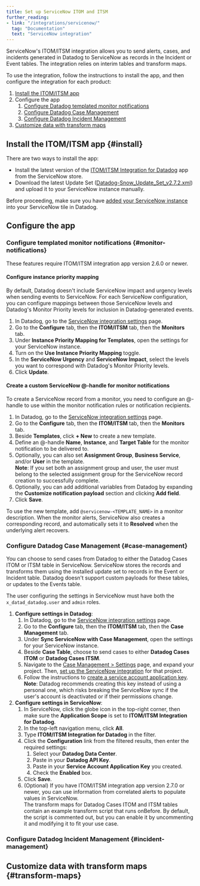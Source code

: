 ```yaml
---
title: Set up ServiceNow ITOM and ITSM
further_reading:
- link: "/integrations/servicenow/"
  tag: "Documentation"
  text: "ServiceNow integration"
---
```

ServiceNow's ITOM/ITSM integration allows you to send alerts, cases, and incidents generated in Datadog to ServiceNow as records in the Incident or Event tables. The integration relies on interim tables and transform maps.

To use the integration, follow the instructions to install the app, and then configure the integration for each product:
1. [Install the ITOM/ITSM app](#install)
1. Configure the app
   1. [Configure Datadog templated monitor notifications](#monitor-notifications)
   1. [Configure Datadog Case Management](#case-management)
   1. [Configure Datadog Incident Management](#incident-management)
1. [Customize data with transform maps](#transform-maps)

## Install the ITOM/ITSM app {#install}
There are two ways to install the app:
- Install the latest version of the [ITOM/ITSM Integration for Datadog][1] app from the ServiceNow store.
- Download the latest Update Set ([Datadog-Snow_Update_Set_v2.7.2.xml][2]) and upload it to your ServiceNow instance manually.

Before proceeding, make sure you have [added your ServiceNow instance][3] into your ServiceNow tile in Datadog.

## Configure the app

### Configure templated monitor notifications {#monitor-notifications}

<div class="alert alert-info">These features require ITOM/ITSM integration app version 2.6.0 or newer.</a></div>

#### Configure instance priority mapping

By default, Datadog doesn't include ServiceNow impact and urgency levels when sending events to ServiceNow. For each ServiceNow configuration, you can configure mappings between those ServiceNow levels and Datadog's Monitor Priority levels for inclusion in Datadog-generated events.

1. In Datadog, go to the [ServiceNow integration settings][4] page.
1. Go to the **Configure** tab, then the **ITOM/ITSM** tab, then the **Monitors** tab.
1. Under **Instance Priority Mapping for Templates**, open the settings for your ServiceNow instance.
1. Turn on the **Use Instance Priority Mapping** toggle.
1. In the **ServiceNow Urgency** and **ServiceNow Impact**, select the levels you want to correspond with Datadog's Monitor Priority levels.
1. Click **Update**.

#### Create a custom ServiceNow @-handle for monitor notifications

To create a ServiceNow record from a monitor, you need to configure an @-handle to use within the monitor notification rules or notification recipients.

1. In Datadog, go to the [ServiceNow integration settings][4] page.
1. Go to the **Configure** tab, then the **ITOM/ITSM** tab, then the **Monitors** tab.
1. Beside **Templates**, click **+ New** to create a new template.
1. Define an @-handle **Name**, **Instance**, and **Target Table** for the monitor notification to be delivered to. 
1. Optionally, you can also set **Assignment Group**, **Business Service**, and/or **User** in the template.<br /> **Note**: If you set both an assignment group and user, the user must belong to the selected assignment group for the ServiceNow record creation to successfully complete.
1. Optionally, you can add additional variables from Datadog by expanding the **Customize notification payload** section and clicking **Add field**.
1. Click **Save**.

To use the new template, add `@servicenow-<TEMPLATE_NAME>` in a monitor description. When the monitor alerts, ServiceNow also creates a corresponding record, and automatically sets it to **Resolved** when the underlying alert recovers.

### Configure Datadog Case Management {#case-management}

You can choose to send cases from Datadog to either the Datadog Cases ITOM or ITSM table in ServiceNow. ServiceNow stores the records and transforms them using the installed update set to records in the Event or Incident table. Datadog doesn't support custom payloads for these tables, or updates to the Events table.

<div class="alert alert-info">The user configuring the settings in ServiceNow must have both the <code>x_datad_datadog.user</code> and <code>admin</code> roles.</a></div>

1. **Configure settings in Datadog**:
   1. In Datadog, go to the [ServiceNow integration settings][4] page.
   1. Go to the **Configure** tab, then the **ITOM/ITSM** tab, then the **Case Management** tab.
   1. Under **Sync ServiceNow with Case Management**, open the settings for your ServiceNow instance.
   1. Beside **Case Table**, choose to send cases to either **Datadog Cases ITOM** or **Datadog Cases ITSM**.
   1. Navigate to the [Case Management > Settings][5] page, and expand your project. Then, [set up the ServiceNow integration][6] for that project.
   1. Follow the instructions to [create a service account application key][7].<br />**Note**: Datadog recommends creating this key instead of using a personal one, which risks breaking the ServiceNow sync if the user's account is deactivated or if their permissions change.
1. **Configure settings in ServiceNow**:
   1. In ServiceNow, click the globe icon in the top-right corner, then make sure the **Application Scope** is set to **ITOM/ITSM Integration for Datadog**.
   1. In the top-left navigation menu, click **All**.
   1. Type **ITOM/ITSM Integration for Datadog** in the filter.
   1. Click the **Configuration** link from the filtered results, then enter the required settings:
      1. Select your **Datadog Data Center**.
      1. Paste in your **Datadog API Key**.
      1. Paste in your **Service Account Application Key** you created.
      1. Check the **Enabled** box.
   1. Click **Save**.
   1. (Optional) If you have ITOM/ITSM integration app version 2.7.0 or newer, you can use information from correlated alerts to populate values in ServiceNow.<br />The transform maps for Datadog Cases ITOM and ITSM tables contain an example transform script that runs onBefore. By default, the script is commented out, but you can enable it by uncommenting it and modifying it to fit your use case.

### Configure Datadog Incident Management {#incident-management}

## Customize data with transform maps {#transform-maps}

[1]: https://store.servicenow.com/store/app/e0e963a21b246a50a85b16db234bcb67
[2]: https://docs.datadoghq.com/resources/xml/Datadog-Snow_Update_Set_v2.7.2.xml
[3]: /integrations/servicenow/#configure-the-servicenow-tile-in-datadog
[4]: https://app.datadoghq.com/integrations?integrationId=servicenow
[5]: https://app.datadoghq.com/cases/settings
[6]: /service_management/case_management/notifications_integrations/#servicenow
[7]: /account_management/org_settings/service_accounts/#create-or-revoke-application-keys